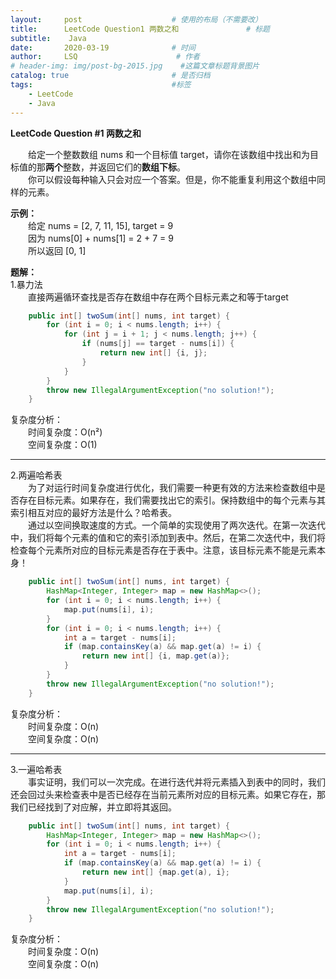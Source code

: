 ```yaml
---
layout:     post                    # 使用的布局（不需要改）
title:      LeetCode Question1 两数之和               # 标题 
subtitle:    Java
date:       2020-03-19              # 时间
author:     LSQ                      # 作者
# header-img: img/post-bg-2015.jpg    #这篇文章标题背景图片
catalog: true                       # 是否归档
tags:                               #标签
    - LeetCode
    - Java
---
```



**LeetCode Question #1 两数之和**  
  
&emsp;&emsp;给定一个整数数组 nums 和一个目标值 target，请你在该数组中找出和为目标值的那**两个**整数，并返回它们的**数组下标**。  
&emsp;&emsp;你可以假设每种输入只会对应一个答案。但是，你不能重复利用这个数组中同样的元素。

**示例：**  
&emsp;&emsp;给定 nums = [2, 7, 11, 15], target = 9  
&emsp;&emsp;因为 nums[0] + nums[1] = 2 + 7 = 9  
&emsp;&emsp;所以返回 [0, 1]  

**题解：**  
1.暴力法  
&emsp;&emsp;直接两遍循环查找是否存在数组中存在两个目标元素之和等于target

```java
    public int[] twoSum(int[] nums, int target) {
        for (int i = 0; i < nums.length; i++) {
            for (int j = i + 1; j < nums.length; j++) {
                if (nums[j] == target - nums[i]) {
                    return new int[] {i, j};
                }
            }
        }
        throw new IllegalArgumentException("no solution!");
    }
```
复杂度分析：  
&emsp;&emsp;时间复杂度：O(n²)  
&emsp;&emsp;空间复杂度：O(1)
***  
2.两遍哈希表  
&emsp;&emsp;为了对运行时间复杂度进行优化，我们需要一种更有效的方法来检查数组中是否存在目标元素。如果存在，我们需要找出它的索引。保持数组中的每个元素与其索引相互对应的最好方法是什么？哈希表。  
&emsp;&emsp;通过以空间换取速度的方式。一个简单的实现使用了两次迭代。在第一次迭代中，我们将每个元素的值和它的索引添加到表中。然后，在第二次迭代中，我们将检查每个元素所对应的目标元素是否存在于表中。注意，该目标元素不能是元素本身！
```java
    public int[] twoSum(int[] nums, int target) {
        HashMap<Integer, Integer> map = new HashMap<>();
        for (int i = 0; i < nums.length; i++) {
            map.put(nums[i], i);
        }
        for (int i = 0; i < nums.length; i++) {
            int a = target - nums[i];
            if (map.containsKey(a) && map.get(a) != i) {
                return new int[] {i, map.get(a)};
            }
        }
        throw new IllegalArgumentException("no solution!");
    }
```
复杂度分析：  
&emsp;&emsp;时间复杂度：O(n)  
&emsp;&emsp;空间复杂度：O(n)
***  
3.一遍哈希表  
&emsp;&emsp;事实证明，我们可以一次完成。在进行迭代并将元素插入到表中的同时，我们还会回过头来检查表中是否已经存在当前元素所对应的目标元素。如果它存在，那我们已经找到了对应解，并立即将其返回。

```java
    public int[] twoSum(int[] nums, int target) {
        HashMap<Integer, Integer> map = new HashMap<>();
        for (int i = 0; i < nums.length; i++) {
            int a = target - nums[i];
            if (map.containsKey(a) && map.get(a) != i) {
                return new int[] {map.get(a), i};
            }
            map.put(nums[i], i);
        }
        throw new IllegalArgumentException("no solution!");
    }
```
复杂度分析：  
&emsp;&emsp;时间复杂度：O(n)  
&emsp;&emsp;空间复杂度：O(n)







